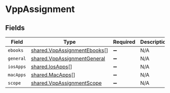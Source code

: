 # VppAssignment


## Fields

| Field                                                                      | Type                                                                       | Required                                                                   | Description                                                                |
| -------------------------------------------------------------------------- | -------------------------------------------------------------------------- | -------------------------------------------------------------------------- | -------------------------------------------------------------------------- |
| `ebooks`                                                                   | [shared.VppAssignmentEbooks](../../models/shared/vppassignmentebooks.md)[] | :heavy_minus_sign:                                                         | N/A                                                                        |
| `general`                                                                  | [shared.VppAssignmentGeneral](../../models/shared/vppassignmentgeneral.md) | :heavy_minus_sign:                                                         | N/A                                                                        |
| `iosApps`                                                                  | [shared.IosApps](../../models/shared/iosapps.md)[]                         | :heavy_minus_sign:                                                         | N/A                                                                        |
| `macApps`                                                                  | [shared.MacApps](../../models/shared/macapps.md)[]                         | :heavy_minus_sign:                                                         | N/A                                                                        |
| `scope`                                                                    | [shared.VppAssignmentScope](../../models/shared/vppassignmentscope.md)     | :heavy_minus_sign:                                                         | N/A                                                                        |